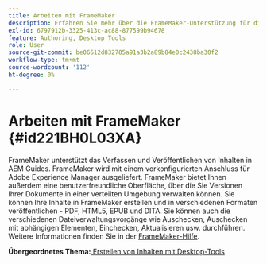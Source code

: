 ```yaml
---
title: Arbeiten mit FrameMaker
description: Erfahren Sie mehr über die FrameMaker-Unterstützung für die Inhaltserstellung und -veröffentlichung in AEM Guides.
exl-id: 6797912b-3325-413c-ac88-877599b94678
feature: Authoring, Desktop Tools
role: User
source-git-commit: be06612d832785a91a3b2a89b84e0c2438ba30f2
workflow-type: tm+mt
source-wordcount: '112'
ht-degree: 0%

---
```


# Arbeiten mit FrameMaker {#id221BH0L03XA}

FrameMaker unterstützt das Verfassen und Veröffentlichen von Inhalten in AEM Guides. FrameMaker wird mit einem vorkonfigurierten Anschluss für Adobe Experience Manager ausgeliefert. FrameMaker bietet Ihnen außerdem eine benutzerfreundliche Oberfläche, über die Sie Versionen Ihrer Dokumente in einer verteilten Umgebung verwalten können. Sie können Ihre Inhalte in FrameMaker erstellen und in verschiedenen Formaten veröffentlichen - PDF, HTML5, EPUB und DITA. Sie können auch die verschiedenen Dateiverwaltungsvorgänge wie Auschecken, Auschecken mit abhängigen Elementen, Einchecken, Aktualisieren usw. durchführen. Weitere Informationen finden Sie in der [FrameMaker-Hilfe](https://help.adobe.com/en_US/framemaker/using/index.html).

**Übergeordnetes Thema:**&#x200B;[&#x200B; Erstellen von Inhalten mit Desktop-Tools](author-desktop-tools.md)
